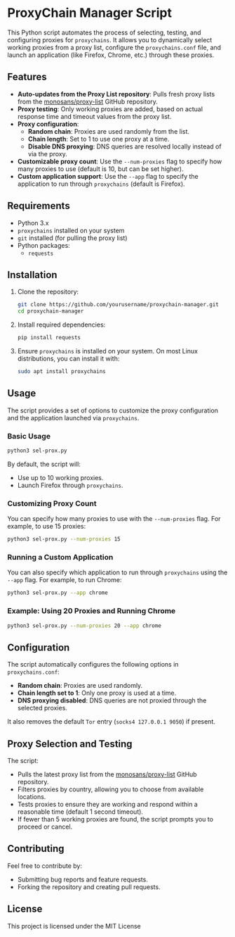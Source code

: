 
# ProxyChain Manager Script

This Python script automates the process of selecting, testing, and configuring proxies for `proxychains`. It allows you to dynamically select working proxies from a proxy list, configure the `proxychains.conf` file, and launch an application (like Firefox, Chrome, etc.) through these proxies.

## Features

- **Auto-updates from the Proxy List repository**: Pulls fresh proxy lists from the [monosans/proxy-list](https://github.com/monosans/proxy-list) GitHub repository.
- **Proxy testing**: Only working proxies are added, based on actual response time and timeout values from the proxy list.
- **Proxy configuration**:
  - **Random chain**: Proxies are used randomly from the list.
  - **Chain length**: Set to 1 to use one proxy at a time.
  - **Disable DNS proxying**: DNS queries are resolved locally instead of via the proxy.
- **Customizable proxy count**: Use the `--num-proxies` flag to specify how many proxies to use (default is 10, but can be set higher).
- **Custom application support**: Use the `--app` flag to specify the application to run through `proxychains` (default is Firefox).

## Requirements

- Python 3.x
- `proxychains` installed on your system
- `git` installed (for pulling the proxy list)
- Python packages:
  - `requests`

## Installation

1. Clone the repository:

    ```bash
    git clone https://github.com/yourusername/proxychain-manager.git
    cd proxychain-manager
    ```

2. Install required dependencies:

    ```bash
    pip install requests
    ```

3. Ensure `proxychains` is installed on your system. On most Linux distributions, you can install it with:

    ```bash
    sudo apt install proxychains
    ```

## Usage

The script provides a set of options to customize the proxy configuration and the application launched via `proxychains`.

### Basic Usage

```bash
python3 sel-prox.py
```

By default, the script will:
- Use up to 10 working proxies.
- Launch Firefox through `proxychains`.

### Customizing Proxy Count

You can specify how many proxies to use with the `--num-proxies` flag. For example, to use 15 proxies:

```bash
python3 sel-prox.py --num-proxies 15
```

### Running a Custom Application

You can also specify which application to run through `proxychains` using the `--app` flag. For example, to run Chrome:

```bash
python3 sel-prox.py --app chrome
```

### Example: Using 20 Proxies and Running Chrome

```bash
python3 sel-prox.py --num-proxies 20 --app chrome
```

## Configuration

The script automatically configures the following options in `proxychains.conf`:
- **Random chain**: Proxies are used randomly.
- **Chain length set to 1**: Only one proxy is used at a time.
- **DNS proxying disabled**: DNS queries are not proxied through the selected proxies.

It also removes the default `Tor` entry (`socks4 127.0.0.1 9050`) if present.

## Proxy Selection and Testing

The script:
- Pulls the latest proxy list from the [monosans/proxy-list](https://github.com/monosans/proxy-list) GitHub repository.
- Filters proxies by country, allowing you to choose from available locations.
- Tests proxies to ensure they are working and respond within a reasonable time (default 1 second timeout).
- If fewer than 5 working proxies are found, the script prompts you to proceed or cancel.

## Contributing

Feel free to contribute by:
- Submitting bug reports and feature requests.
- Forking the repository and creating pull requests.

## License

This project is licensed under the MIT License
